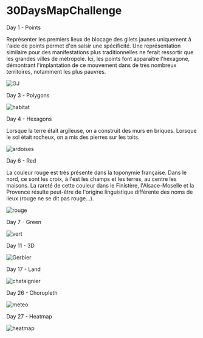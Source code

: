 # 30DaysMapChallenge

Day 1 - Points

Représenter les premiers lieux de blocage des gilets jaunes uniquement à l'aide de points permet d'en saisir une spécificité. Une représentation similaire pour des manifestations plus traditionnelles
ne ferait ressortir que les grandes villes de métropole. Ici, les points font apparaître l'hexagone, démontrant l'implantation de ce mouvement dans de très nombreux territoires, notamment les plus pauvres.

![GJ](https://github.com/RL31/30DaysMapChallenge2021/blob/9592f9c6d211a42b4748a525251cbfc1a60b0aea/sorties/giletsjaunes.jpeg)

Day 3 - Polygons

![habitat](https://github.com/RL31/30DaysMapChallenge2021/blob/9592f9c6d211a42b4748a525251cbfc1a60b0aea/sorties/polygons.jpg)

Day 4 - Hexagons

Lorsque la terre était argileuse, on a construit des murs en briques. Lorsque le sol était rocheux, on a mis des pierres sur les toits.

![ardoises](https://github.com/RL31/30DaysMapChallenge2021/blob/9592f9c6d211a42b4748a525251cbfc1a60b0aea/sorties/toits_et_murs_ok.jpg)

Day 6 - Red

La couleur rouge est très présente dans la toponymie française. Dans le nord, ce sont les croix, à l'est les champs et les terres, au centre les maisons.
La rareté de cette couleur dans le Finistère, l'Alsace-Moselle et la Provence résulte peut-être de l'origine linguistique différente des noms de lieux (rouge ne se dit pas rouge...).

![rouge](https://github.com/RL31/30DaysMapChallenge2021/blob/9592f9c6d211a42b4748a525251cbfc1a60b0aea/sorties/montage_rouge_ok.jpeg)

Day 7 - Green

![vert](https://github.com/RL31/30DaysMapChallenge2021/blob/9592f9c6d211a42b4748a525251cbfc1a60b0aea/sorties/montage_vert.jpeg)

Day 11 - 3D

![Gerbier](https://github.com/RL31/30DaysMapChallenge2021/blob/501334b424457c69a6cfa4e5d0f062b2b5a1d7f3/sorties/J11%20-%203D%20-%20Gerbier_ok.jpeg)

Day 17 - Land

![chataignier](https://github.com/RL31/30DaysMapChallenge2021/blob/5a7e34191db58118b47c73b1ff4f362c84bd4378/sorties/chataigneraies.jpeg)

Day 26 - Choropleth

![meteo](https://github.com/RL31/30DaysMapChallenge2021/blob/5a7e34191db58118b47c73b1ff4f362c84bd4378/sorties/alertes_meteo2.jpg)

Day 27 - Heatmap

![heatmap](https://github.com/RL31/30DaysMapChallenge2021/blob/0e83cd04304b5ad8f1241f11b0c86dffae83faaa/sorties/lieux_de_cultes.jpeg)
